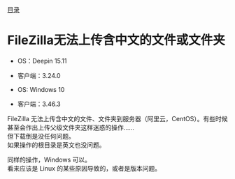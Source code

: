 [目录](./)
# FileZilla无法上传含中文的文件或文件夹

* OS：Deepin 15.11
* 客户端：3.24.0

* OS: Windows 10
* 客户端：3.46.3

FileZilla 无法上传含中文的文件、文件夹到服务器（阿里云，CentOS）。有些时候甚至会作出上传父级文件夹这样迷惑的操作……  
但下载倒是没任何问题。  
如果操作的根目录是英文也没问题。

同样的操作，Windows 可以。  
看来应该是 Linux 的某些原因导致的，或者是版本问题。